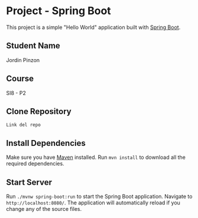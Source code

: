 # Project - Spring Boot

This project is a simple "Hello World" application built with [Spring Boot](https://spring.io/projects/spring-boot).

## Student Name

Jordin Pinzon

## Course

SI8 - P2

## Clone Repository

`Link del repo`

## Install Dependencies

Make sure you have [Maven](https://maven.apache.org/) installed. Run `mvn install` to download all the required dependencies.

## Start Server

Run `./mvnw spring-boot:run` to start the Spring Boot application. Navigate to `http://localhost:8080/`. The application will automatically reload if you change any of the source files.
